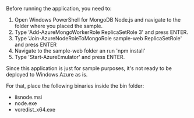Before running the application, you need to:

1. Open Windows PowerShell for MongoDB Node.js and navigate to the folder where you placed the sample.
2. Type 'Add-AzureMongoWorkerRole ReplicaSetRole 3' and press ENTER.
3. Type 'Join-AzureNodeRoleToMongoRole sample-web ReplicaSetRole' and press ENTER
4. Navigate to the sample-web folder an run 'npm install'
5. Type 'Start-AzureEmulator' and press ENTER. 

Since this application is just for sample purposes, it's not ready to be deployed to Windows Azure as is. 

For that, place the following binaries inside the bin folder:

* iisnode.msi
* node.exe
* vcredist_x64.exe